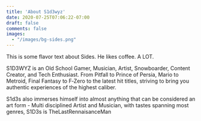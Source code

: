 ```yaml
---
title: 'About S1d3wyz'
date: 2020-07-25T07:06:22-07:00
draft: false
comments: false
images:
  - "/images/bg-sides.png"
---
```


This is some flavor text about Sides. He likes coffee. A LOT.

S1D3WYZ is an Old School Gamer, Musician, Artist, Snowboarder, Content Creator, and Tech Enthusiast. From Pitfall to Prince of Persia, Mario to Metroid, Final Fantasy to F&#8209;Zero to the latest hit titles, striving to bring you authentic experiences of the highest caliber.

S1d3s also immerses himself into almost anything that can be considered an art form - Multi disciplined Artist and Musician, with tastes spanning most genres, S1D3s is TheLastRennaisanceMan
